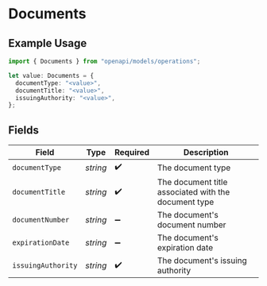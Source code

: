 # Documents

## Example Usage

```typescript
import { Documents } from "openapi/models/operations";

let value: Documents = {
  documentType: "<value>",
  documentTitle: "<value>",
  issuingAuthority: "<value>",
};
```

## Fields

| Field                                                | Type                                                 | Required                                             | Description                                          |
| ---------------------------------------------------- | ---------------------------------------------------- | ---------------------------------------------------- | ---------------------------------------------------- |
| `documentType`                                       | *string*                                             | :heavy_check_mark:                                   | The document type                                    |
| `documentTitle`                                      | *string*                                             | :heavy_check_mark:                                   | The document title associated with the document type |
| `documentNumber`                                     | *string*                                             | :heavy_minus_sign:                                   | The document's document number                       |
| `expirationDate`                                     | *string*                                             | :heavy_minus_sign:                                   | The document's expiration date                       |
| `issuingAuthority`                                   | *string*                                             | :heavy_check_mark:                                   | The document's issuing authority                     |